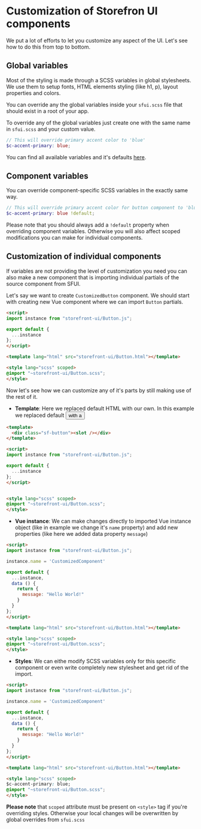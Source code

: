 # Customization of Storefron UI components

We put a lot of efforts to let you customize any aspect of the UI. Let's see how to do this from top to bottom.

## Global variables

Most of the styling is made through a SCSS variables in global stylesheets. We use them to setup fonts, HTML elements styling (like h1, p), layout properties and colors. 

You can override any the global variables inside your `sfui.scss` file that should exist in a root of your app.

To override any of the global variables just create one with the same name in `sfui.scss` and your custom value.

````scss
// This will override primary accent color to 'blue'
$c-accent-primary: blue;
````

You can find all available variables and it's defaults [here](https://github.com/DivanteLtd/storefront-ui/tree/master/src/css/variables).

## Component variables

You can override component-specific SCSS variables in the exactly same way. 

````scss
// This will override primary accent color for button component to 'blue'
$c-accent-primary: blue !default;
````

Please note that you should always add a `!default` property when overriding component variables. Otherwise you will also affect scoped modifications you can make for individual components.

## Customization of individual components

If variables are not providing the level of customization you need you can also make a new component that is importing individual partials of the source component from SFUI.

Let's say we want to create `CustomizedButton` component. We should start with creating new Vue component where we can import `Button` partials.
````html 
<script>
import instance from "storefront-ui/Button.js";

export default {
  ...instance
};
</script>

<template lang="html" src="storefront-ui/Button.html"></template>

<style lang="scss" scoped>
@import "~storefront-ui/Button.scss";
</style>
````

Now let's see how we can customize any of it's parts by still making use of the rest of it.

- **Template**:  Here we replaced default HTML with our own. In this example we replaced default <button> with a <div>
````html
<template>
  <div class="sf-button"><slot /></div>
</template>

<script>
import instance from "storefront-ui/Button.js";

export default {
  ...instance
};
</script>


<style lang="scss" scoped>
@import "~storefront-ui/Button.scss";
</style>
````

- **Vue instance**: We can make changes directly to imported Vue instance object (like in example we change it's `name` property) and add new properties (like here we added data property `message`)
````html
<script>
import instance from "storefront-ui/Button.js";

instance.name = 'CustomizedComponent'

export default {
  ...instance,
  data () {
    return {
      message: "Hello World!"
    }
  }
};
</script>

<template lang="html" src="storefront-ui/Button.html"></template>

<style lang="scss" scoped>
@import "~storefront-ui/Button.scss";
</style>
````
- **Styles**: We can eithe modify SCSS variables only for this specific component or even write completely new stylesheet and get rid of the import.
````html
<script>
import instance from "storefront-ui/Button.js";

instance.name = 'CustomizedComponent'

export default {
  ...instance,
  data () {
    return {
      message: "Hello World!"
    }
  }
};
</script>

<template lang="html" src="storefront-ui/Button.html"></template>

<style lang="scss" scoped>
$c-accent-primary: blue;
@import "~storefront-ui/Button.scss";
</style>
````
**Please note** that `scoped` attribute must be present on `<style>` tag if you're overriding styles. Otherwise your local changes will be overwritten by global overrides from `sfui.scss`